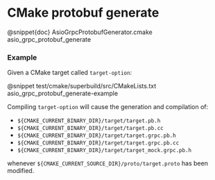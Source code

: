 # CMake protobuf generate

@snippet{doc} AsioGrpcProtobufGenerator.cmake asio_grpc_protobuf_generate

### Example

Given a CMake target called `target-option`:

@snippet test/cmake/superbuild/src/CMakeLists.txt asio_grpc_protobuf_generate-example

Compiling `target-option` will cause the generation and compilation of:

* `${CMAKE_CURRENT_BINARY_DIR}/target/target.pb.h`
* `${CMAKE_CURRENT_BINARY_DIR}/target/target.pb.cc`
* `${CMAKE_CURRENT_BINARY_DIR}/target/target.grpc.pb.h`
* `${CMAKE_CURRENT_BINARY_DIR}/target/target.grpc.pb.cc`
* `${CMAKE_CURRENT_BINARY_DIR}/target/target_mock.grpc.pb.h`

whenever `${CMAKE_CURRENT_SOURCE_DIR}/proto/target.proto` has been modified.
